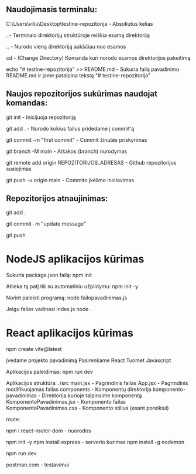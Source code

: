 

## Naudojimasis terminalu:

C:\Users\viliu\Desktop\testine-repozitorija - Absoliutus kelias

  

. - Terminalo direktorijų struktūroje reiškia esamą direktoriją

  

.. - Nurodo vieną direktoriją aukščiau nuo esamos

  

cd - (Change Directory) Komanda kuri norodo esamos direktorijos pakeitimą

  

echo "# testine-repozitorija" >> README.md - Sukuria failą pavadinimu README.md ir jame patalpina tekstą "# testine-repozitorija"

  

## Naujos repozitorijos sukūrimas naudojat komandas:

git init - Inicijuoja repozitoriją

  

git add . - Nurodo kokius failus pridedame į commit'ą

  

git commit -m "first commit" - Commit žinutės priskyrimas

  

git branch -M main - Atšakos (branch) nurodymas

  

git remote add origin REPOZITORIJOS_ADRESAS - Github repozitorijos susiejimas

  

git push -u origin main - Commito įkėlimo iniciavimas

  

## Repozitorijos atnaujinimas:

git add .

  

git commit -m "update message"

  

git push



# NodeJS aplikacijos kūrimas
Sukuria package.json failą:
npm init 

Atlieka tą patį tik su automatiniu užpildymu:
npm init -y 

Norint paleisti programą:
node failopavadinimas.js  

Jeigu failas vadinasi index.js
node .

# React aplikacijos kūrimas
npm create vite@latest

Įvedame projekto pavadinimą
Pasirenkame React
Tuomet Javascript

Aplikacijos paleidimas:
npm run dev

Aplikacijos struktūra:
./src
    main.jsx - Pagrindinis failas
    App.jsx - Pagrindinis modifikuojamas failas
    components - Komponentų direktorija
        komponento-pavadinimas - Direktorija kurioje talpinsime komponentą
            KomponentoPavadinimas.jsx - Komponento failas
            KomponentoPavadinimas.css - Komponento stilius (esant poreikiui)


route:

npm i react-router-dom  - nuorodos

npm init -y
npm install express - serverio kurimas
npm install -g nodemon

npm run dev

postman.com - testavimui








